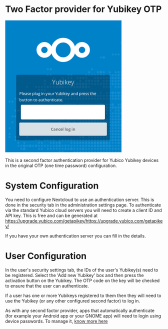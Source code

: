 # Two Factor provider for Yubikey OTP

![](screenshots/twofactor_yubikey-challenge.png)

This is a second factor authentication provider for Yubico Yubikey devices in the original OTP (one time password) configuration.

 # System Configuration
 You need to configure Nextcloud to use an authentication server. This is done in the security tab in the administration settings page.
 To authenticate via the standard Yubico cloud servers you will need to create a client ID and API key.
 This is free and can be generated at https://upgrade.yubico.com/getapikey/https://upgrade.yubico.com/getapikey/

 If you have your own authentication server you can fill in the details.

 # User Configuration
In the user's security settings tab, the IDs of the user's Yubikey(s) need to be registered. Select the 'Add new Yubikey' box and then press the activation button on the Yubikey. The OTP code on the key will be checked to ensure that the user can authenticate.
 
If a user has one or more Yubikeys registered to them then they will need to use the Yubikey (or any other configured second factor) to log in.

As with any second factor provider, apps that automatically authenticate (for example your Android app or your GNOME app) will need to login using device passwords. To manage it, [know more here](https://docs.nextcloud.com/server/11/user_manual/session_management.html#managing-devices)
